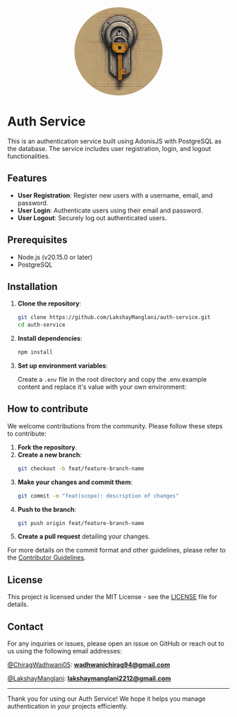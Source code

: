 <div align="center">
    <img src="./public/images/unlock.png"
    width="200" style="clip-path: circle(50% at 50% 50%);
">
</div>

# Auth Service

This is an authentication service built using AdonisJS with PostgreSQL as the database. The service includes user registration, login, and logout functionalities.

## Features

- **User Registration**: Register new users with a username, email, and password.
- **User Login**: Authenticate users using their email and password.
- **User Logout**: Securely log out authenticated users.

## Prerequisites

- Node.js (v20.15.0 or later)
- PostgreSQL

## Installation

1. **Clone the repository**:

   ```bash
   git clone https://github.com/LakshayManglani/auth-service.git
   cd auth-service
   ```

2. **Install dependencies**:

   ```bash
   npm install
   ```

3. **Set up environment variables**:

   Create a `.env` file in the root directory and copy the .env.example content and replace it's value with your own environment:

## How to contribute

We welcome contributions from the community. Please follow these steps to contribute:

1. **Fork the repository**.
2. **Create a new branch**:
   ```bash
   git checkout -b feat/feature-branch-name
   ```
3. **Make your changes and commit them**:
   ```bash
   git commit -m "feat(scope): description of changes"
   ```
4. **Push to the branch**:
   ```bash
   git push origin feat/feature-branch-name
   ```
5. **Create a pull request** detailing your changes.

For more details on the commit format and other guidelines, please refer to the [Contributor Guidelines](./CONTRIBUTING.md).

## License

This project is licensed under the MIT License - see the [LICENSE](LICENSE) file for details.

## Contact

For any inquiries or issues, please open an issue on GitHub or reach out to us using the following email addresses:

[@ChiragWadhwani05](https://github.com/ChiragWadhwani05):
**[wadhwanichirag94@gmail.com](mailto:wadhwanichirag94@gmail.com)**

[@LakshayManglani](https://github.com/LakshayManglani):
**[lakshaymanglani2212@gmail.com](mailto:lakshaymanglani2212@gmail.com)**

---

Thank you for using our Auth Service! We hope it helps you manage authentication in your projects efficiently.
